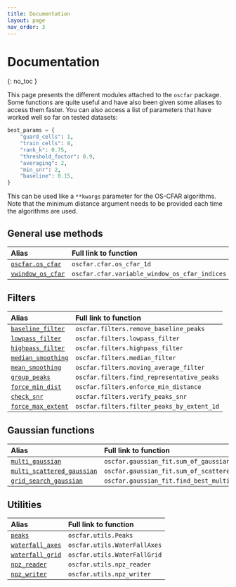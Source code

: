 ```yaml
---
title: Documentation
layout: page
nav_order: 3
---
```


# Documentation
{: no_toc }

This page presents the different modules attached to the `oscfar` package. Some functions are quite useful and have also been given some aliases to access them faster. You can also access a list of parameters that have worked well so far on tested datasets:

```python
best_params = {
    "guard_cells": 1,
    "train_cells": 8,
    "rank_k": 0.75,
    "threshold_factor": 0.9,
    "averaging": 2,
    "min_snr": 2,
    "baseline": 0.15,
}
```

This can be used like a `**kwargs` parameter for the OS-CFAR algorithms. Note that the minimum distance argument needs to be provided each time the algorithms are used.

## General use methods

| Alias                                                                                                                   | Full link to function                         |
| :---------------------------------------------------------------------------------------------------------------------- | :-------------------------------------------- |
| [`oscfar.os_cfar`](https://chujo58.github.io/oscfar/docs/oscfar-cfar.html#%F0%9F%85%B5-oscfarcfaros_cfar_1d)            | `oscfar.cfar.os_cfar_1d`                      |
| [`vwindow_os_cfar`](https://chujo58.github.io/oscfar/docs/oscfar-cfar.html#%F0%9F%85%B5-oscfarcfarvariable_window_cfar) | `oscfar.cfar.variable_window_os_cfar_indices` |

## Filters

| Alias                                                                                                                               | Full link to function                      |
| :---------------------------------------------------------------------------------------------------------------------------------- | :----------------------------------------- |
| [`baseline_filter`](https://chujo58.github.io/oscfar/docs/oscfar-filters.html#%F0%9F%85%B5-oscfarfiltersremove_baseline_peaks)      | `oscfar.filters.remove_baseline_peaks`     |
| [`lowpass_filter`](https://chujo58.github.io/oscfar/docs/oscfar-filters.html#%F0%9F%85%B5-oscfarfilterslowpass_filter)              | `oscfar.filters.lowpass_filter`            |
| [`highpass_filter`](https://chujo58.github.io/oscfar/docs/oscfar-filters.html#%F0%9F%85%B5-oscfarfiltershighpass_filter)            | `oscfar.filters.highpass_filter`           |
| [`median_smoothing`](https://chujo58.github.io/oscfar/docs/oscfar-filters.html#%F0%9F%85%B5-oscfarfiltersmedian_filter)             | `oscfar.filters.median_filter`             |
| [`mean_smoothing`](https://chujo58.github.io/oscfar/docs/oscfar-filters.html#%F0%9F%85%B5-oscfarfiltersmoving_average_filter)       | `oscfar.filters.moving_average_filter`     |
| [`group_peaks`](https://chujo58.github.io/oscfar/docs/oscfar-filters.html#%F0%9F%85%B5-oscfarfiltersfind_representative_peaks)      | `oscfar.filters.find_representative_peaks` |
| [`force_min_dist`](https://chujo58.github.io/oscfar/docs/oscfar-filters.html#%F0%9F%85%B5-oscfarfiltersenforce_min_distance)        | `oscfar.filters.enforce_min_distance`      |
| [`check_snr`](https://chujo58.github.io/oscfar/docs/oscfar-filters.html#%F0%9F%85%B5-oscfarfiltersverify_peaks_snr)                 | `oscfar.filters.verify_peaks_snr`          |
| [`force_max_extent`](https://chujo58.github.io/oscfar/docs/oscfar-filters.html#%F0%9F%85%B5-oscfarfiltersfilter_peaks_by_extent_1d) | `oscfar.filters.filter_peaks_by_extent_1d` |

## Gaussian functions

| Alias                                                                                                                                                  | Full link to function                              |
| :----------------------------------------------------------------------------------------------------------------------------------------------------- | :------------------------------------------------- |
| [`multi_gaussian`](https://chujo58.github.io/oscfar/docs/oscfar-gaussian_fit.html#%F0%9F%85%B5-oscfargaussian_fitsum_of_gaussians)                     | `oscfar.gaussian_fit.sum_of_gaussians`             |
| [`multi_scattered_gaussian`](https://chujo58.github.io/oscfar/docs/oscfar-gaussian_fit.html#%F0%9F%85%B5-oscfargaussian_fitsum_of_scattered_gaussians) | `oscfar.gaussian_fit.sum_of_scattered_gaussians`   |
| [`grid_search_gaussian`](https://chujo58.github.io/oscfar/docs/oscfar-gaussian_fit.html#%F0%9F%85%B5-oscfargaussian_fitfind_best_multi_gaussian_fit)   | `oscfar.gaussian_fit.find_best_multi_gaussian_fit` |

## Utilities

| Alias                                                                                                              | Full link to function        |
| :----------------------------------------------------------------------------------------------------------------- | :--------------------------- |
| [`peaks`](https://chujo58.github.io/oscfar/docs/oscfar-utils.html#%F0%9F%85%B5-oscfarutilspeaks)                   | `oscfar.utils.Peaks`         |
| [`waterfall_axes`](https://chujo58.github.io/oscfar/docs/oscfar-utils.html#%F0%9F%85%B5-oscfarutilswaterfall_axes) | `oscfar.utils.WaterFallAxes` |
| [`waterfall_grid`](https://chujo58.github.io/oscfar/docs/oscfar-utils.html#%F0%9F%85%B5-oscfarutilswaterfall_grid) | `oscfar.utils.WaterFallGrid` |
| [`npz_reader`](https://chujo58.github.io/oscfar/docs/oscfar-utils.html#%F0%9F%85%B5-oscfarutilsnpz_reader)         | `oscfar.utils.npz_reader`    |
| [`npz_writer`](https://chujo58.github.io/oscfar/docs/oscfar-utils.html#%F0%9F%85%B5-oscfarutilsnpz_writer)         | `oscfar.utils.npz_writer`    |
